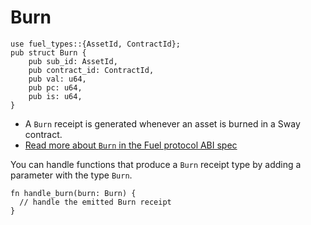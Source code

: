 # Burn

```rust, ignore
use fuel_types::{AssetId, ContractId};
pub struct Burn {
    pub sub_id: AssetId,
    pub contract_id: ContractId,
    pub val: u64,
    pub pc: u64,
    pub is: u64,
}
```

- A `Burn` receipt is generated whenever an asset is burned in a Sway contract.
- [Read more about `Burn` in the Fuel protocol ABI spec](https://specs.fuel.network/master/abi/receipts.html#burn-receipt)

You can handle functions that produce a `Burn` receipt type by adding a parameter with the type `Burn`.

```rust, ignore
fn handle_burn(burn: Burn) {
  // handle the emitted Burn receipt
}
```
